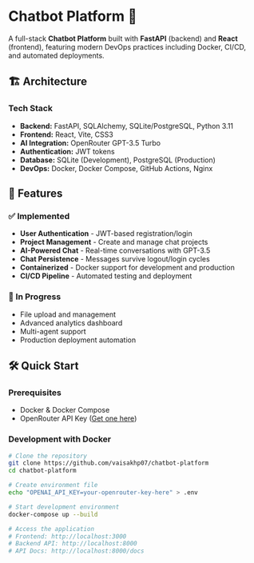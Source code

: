 # Chatbot Platform 🚀

A full-stack **Chatbot Platform** built with **FastAPI** (backend) and **React** (frontend), featuring modern DevOps practices including Docker, CI/CD, and automated deployments.

## 🏗️ Architecture

### Tech Stack
- **Backend:** FastAPI, SQLAlchemy, SQLite/PostgreSQL, Python 3.11
- **Frontend:** React, Vite, CSS3
- **AI Integration:** OpenRouter GPT-3.5 Turbo
- **Authentication:** JWT tokens
- **Database:** SQLite (Development), PostgreSQL (Production)
- **DevOps:** Docker, Docker Compose, GitHub Actions, Nginx

## 🚀 Features

### ✅ Implemented
- **User Authentication** - JWT-based registration/login
- **Project Management** - Create and manage chat projects
- **AI-Powered Chat** - Real-time conversations with GPT-3.5
- **Chat Persistence** - Messages survive logout/login cycles
- **Containerized** - Docker support for development and production
- **CI/CD Pipeline** - Automated testing and deployment

### 🔄 In Progress
- File upload and management
- Advanced analytics dashboard
- Multi-agent support
- Production deployment automation

## 🛠️ Quick Start

### Prerequisites
- Docker & Docker Compose
- OpenRouter API Key ([Get one here](https://openrouter.ai/))

### Development with Docker
```bash
# Clone the repository
git clone https://github.com/vaisakhp07/chatbot-platform
cd chatbot-platform

# Create environment file
echo "OPENAI_API_KEY=your-openrouter-key-here" > .env

# Start development environment
docker-compose up --build

# Access the application
# Frontend: http://localhost:3000
# Backend API: http://localhost:8000
# API Docs: http://localhost:8000/docs

